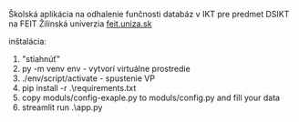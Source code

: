 Školská aplikácia na odhalenie funčnosti databáz v IKT pre predmet DSIKT na FEIT Žilinská univerzia [feit.uniza.sk](https://feit.uniza.sk )

inštalácia:
1. "stiahnúť"
2. py -m venv env - vytvorí virtuálne prostredie
3. ./env/script/activate - spustenie VP
4. pip install -r .\requirements.txt
5. copy moduls/config-exaple.py to moduls/config.py and fill your data
6. streamlit run .\app.py